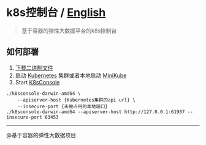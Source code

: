 # k8s控制台 / [English](./README.md)
> 基于容器的弹性大数据平台的k8s控制台

## 如何部署
1. [下载二进制文件](https://github.com/wzt3309/k8sconsole/releases)
2. 启动 [Kubernetes](https://github.com/kubernetes/kubernetes) 集群或者本地启动 [MiniKube](https://github.com/kubernetes/minikube)
3. Start [K8sConsole](https://github.com/hbulpf/k8sconsole)
```
./k8sconsole-darwin-amd64 \
	--apiserver-host {Kubernetes集群的api url} \
	--insecure-port {未被占用的本地端口}
./k8sconsole-darwin-amd64 --apiserver-host http://127.0.0.1:61987 --insecure-port 63453
```



----
@基于容器的弹性大数据项目